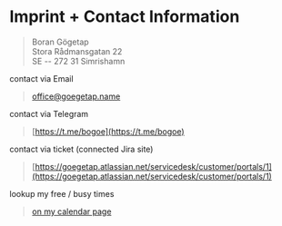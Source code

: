 # Imprint + Contact Information


> Boran Gögetap  
> Stora Rådmansgatan 22  
> SE -- 272 31 Simrishamn  



contact via Email

> [office@goegetap.name](mailto:office@goegetap.name)

contact via Telegram

> [https://t.me/bogoe](https://t.me/bogoe)


contact via ticket (connected Jira site)

> [https://goegetap.atlassian.net/servicedesk/customer/portals/1](https://goegetap.atlassian.net/servicedesk/customer/portals/1)


lookup my free / busy times

> [on my calendar page](/bogocal/)

